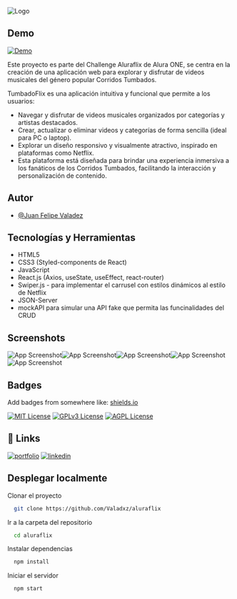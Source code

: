
![Logo](https://i.imgur.com/AOusu6y.png)


## Demo

[![Demo](https://img.shields.io/badge/Vercel-000000?style=for-the-badge&logo=vercel&logoColor=white)]()



Este proyecto es parte del Challenge Aluraflix de Alura ONE, se centra en la creación de una aplicación web para explorar y disfrutar de videos musicales del género popular Corridos Tumbados.

TumbadoFlix es una aplicación intuitiva y funcional que permite a los usuarios:

- Navegar y disfrutar de videos musicales organizados por categorías y artistas destacados.
- Crear, actualizar o eliminar videos y categorías de forma sencilla (ideal para PC o laptop).
- Explorar un diseño responsivo y visualmente atractivo, inspirado en plataformas como Netflix.
- Esta plataforma está diseñada para brindar una experiencia inmersiva a los fanáticos de los Corridos Tumbados, facilitando la interacción y personalización de contenido.












## Autor

- [@Juan Felipe Valadez](https://www.github.com/valadxz)


## Tecnologías y Herramientas

- HTML5
- CSS3 (Styled-components de React)
- JavaScript 
- React.js (Axios, useState, useEffect, react-router)
- Swiper.js - para implementar el carrusel con estilos dinámicos al estilo de Netflix
- JSON-Server 
- mockAPI para simular una API fake que permita las funcinalidades del CRUD



## Screenshots

![App Screenshot](https://i.imgur.com/iigiazh.png)![App Screenshot](https://i.imgur.com/5ySRyjB.png)![App Screenshot](https://i.imgur.com/tHcQGa2.png)![App Screenshot](https://i.imgur.com/wyRIoAe.png)![App Screenshot](https://i.imgur.com/eqCM3VA.png)


## Badges

Add badges from somewhere like: [shields.io](https://shields.io/)

[![MIT License](https://img.shields.io/badge/License-MIT-green.svg)](https://choosealicense.com/licenses/mit/)
[![GPLv3 License](https://img.shields.io/badge/License-GPL%20v3-yellow.svg)](https://opensource.org/licenses/)
[![AGPL License](https://img.shields.io/badge/license-AGPL-blue.svg)](http://www.gnu.org/licenses/agpl-3.0)


## 🔗 Links
[![portfolio](https://img.shields.io/badge/Mi_Portafolio-000?style=for-the-badge&logo=ko-fi&logoColor=white)](https://valadxz.tech/)
[![linkedin](https://img.shields.io/badge/linkedin-0A66C2?style=for-the-badge&logo=linkedin&logoColor=white)](https://www.linkedin.com/in/valadz/)


## Desplegar localmente

Clonar el proyecto

```bash
  git clone https://github.com/Valadxz/aluraflix
```

Ir a la carpeta del repositorio

```bash
  cd aluraflix
```

Instalar dependencias

```bash
  npm install
```

Iniciar el servidor

```bash
  npm start
```

